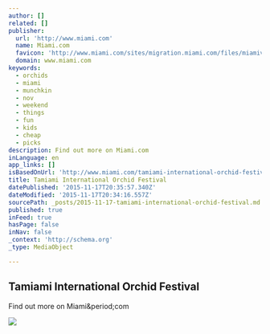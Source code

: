 ```yaml
---
author: []
related: []
publisher:
  url: 'http://www.miami.com'
  name: Miami.com
  favicon: 'http://www.miami.com/sites/migration.miami.com/files/miamiv2_favicon.gif'
  domain: www.miami.com
keywords:
  - orchids
  - miami
  - munchkin
  - nov
  - weekend
  - things
  - fun
  - kids
  - cheap
  - picks
description: Find out more on Miami.com
inLanguage: en
app_links: []
isBasedOnUrl: 'http://www.miami.com/tamiami-international-orchid-festival-article-0'
title: Tamiami International Orchid Festival
datePublished: '2015-11-17T20:35:57.340Z'
dateModified: '2015-11-17T20:34:16.557Z'
sourcePath: _posts/2015-11-17-tamiami-international-orchid-festival.md
published: true
inFeed: true
hasPage: false
inNav: false
_context: 'http://schema.org'
_type: MediaObject

---
```

<article style=""><h1>Tamiami International Orchid Festival</h1><p>Find out more on Miami&amp;period;com</p><img src="http://www.miami.com/sites/migration.miami.com/files/images/101_3187.preview.jpg" /></article>